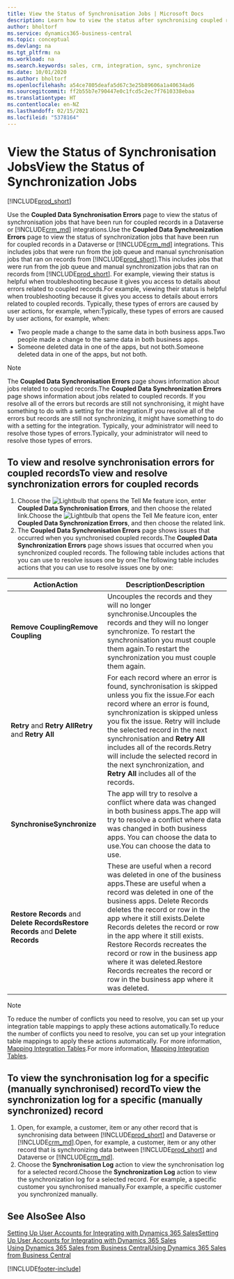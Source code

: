 ```yaml
---
title: View the Status of Synchronisation Jobs | Microsoft Docs
description: Learn how to view the status after synchronising coupled records.
author: bholtorf
ms.service: dynamics365-business-central
ms.topic: conceptual
ms.devlang: na
ms.tgt_pltfrm: na
ms.workload: na
ms.search.keywords: sales, crm, integration, sync, synchronize
ms.date: 10/01/2020
ms.author: bholtorf
ms.openlocfilehash: a54ce7805deafa5d67c3e25b89606a1a40634ad6
ms.sourcegitcommit: ff2b55b7e790447e0c1fcd5c2ec7f7610338ebaa
ms.translationtype: HT
ms.contentlocale: en-NZ
ms.lasthandoff: 02/15/2021
ms.locfileid: "5378164"
---
```

# <a name="view-the-status-of-synchronization-jobs"></a><span data-ttu-id="e8d67-103">View the Status of Synchronisation Jobs</span><span class="sxs-lookup"><span data-stu-id="e8d67-103">View the Status of Synchronization Jobs</span></span>
[!INCLUDE[prod_short](includes/cc_data_platform_banner.md)]

<span data-ttu-id="e8d67-104">Use the **Coupled Data Synchronisation Errors** page to view the status of synchronisation jobs that have been run for coupled records in a Dataverse or [!INCLUDE[crm_md](includes/crm_md.md)] integrations.</span><span class="sxs-lookup"><span data-stu-id="e8d67-104">Use the **Coupled Data Synchronization Errors** page to view the status of synchronization jobs that have been run for coupled records in a Dataverse or [!INCLUDE[crm_md](includes/crm_md.md)] integrations.</span></span> <span data-ttu-id="e8d67-105">This includes jobs that were run from the job queue and manual synchronisation jobs that ran on records from [!INCLUDE[prod_short](includes/prod_short.md)].</span><span class="sxs-lookup"><span data-stu-id="e8d67-105">This includes jobs that were run from the job queue and manual synchronization jobs that ran on records from [!INCLUDE[prod_short](includes/prod_short.md)].</span></span> <span data-ttu-id="e8d67-106">For example, viewing their status is helpful when troubleshooting because it gives you access to details about errors related to coupled records.</span><span class="sxs-lookup"><span data-stu-id="e8d67-106">For example, viewing their status is helpful when troubleshooting because it gives you access to details about errors related to coupled records.</span></span> <span data-ttu-id="e8d67-107">Typically, these types of errors are caused by user actions, for example, when:</span><span class="sxs-lookup"><span data-stu-id="e8d67-107">Typically, these types of errors are caused by user actions, for example, when:</span></span>  

* <span data-ttu-id="e8d67-108">Two people made a change to the same data in both business apps.</span><span class="sxs-lookup"><span data-stu-id="e8d67-108">Two people made a change to the same data in both business apps.</span></span>
* <span data-ttu-id="e8d67-109">Someone deleted data in one of the apps, but not both.</span><span class="sxs-lookup"><span data-stu-id="e8d67-109">Someone deleted data in one of the apps, but not both.</span></span>

> [!Note]
> <span data-ttu-id="e8d67-110">The **Coupled Data Synchronisation Errors** page shows information about jobs related to coupled records.</span><span class="sxs-lookup"><span data-stu-id="e8d67-110">The **Coupled Data Synchronization Errors** page shows information about jobs related to coupled records.</span></span> <span data-ttu-id="e8d67-111">If you resolve all of the errors but records are still not synchronising, it might have something to do with a setting for the integration.</span><span class="sxs-lookup"><span data-stu-id="e8d67-111">If you resolve all of the errors but records are still not synchronizing, it might have something to do with a setting for the integration.</span></span> <span data-ttu-id="e8d67-112">Typically, your administrator will need to resolve those types of errors.</span><span class="sxs-lookup"><span data-stu-id="e8d67-112">Typically, your administrator will need to resolve those types of errors.</span></span>   

<!--

> [!VIDEO https://go.microsoft.com/fwlink/?linkid=2098171]

-->

## <a name="to-view-and-resolve-synchronization-errors-for-coupled-records"></a><span data-ttu-id="e8d67-113">To view and resolve synchronisation errors for coupled records</span><span class="sxs-lookup"><span data-stu-id="e8d67-113">To view and resolve synchronization errors for coupled records</span></span>
1. <span data-ttu-id="e8d67-114">Choose the ![Lightbulb that opens the Tell Me feature](media/ui-search/search_small.png "Tell me what you want to do") icon, enter **Coupled Data Synchronisation Errors**, and then choose the related link.</span><span class="sxs-lookup"><span data-stu-id="e8d67-114">Choose the ![Lightbulb that opens the Tell Me feature](media/ui-search/search_small.png "Tell me what you want to do") icon, enter **Coupled Data Synchronization Errors**, and then choose the related link.</span></span>
2. <span data-ttu-id="e8d67-115">The **Coupled Data Synchronisation Errors** page shows issues that occurred when you synchronised coupled records.</span><span class="sxs-lookup"><span data-stu-id="e8d67-115">The **Coupled Data Synchronization Errors** page shows issues that occurred when you synchronized coupled records.</span></span> <span data-ttu-id="e8d67-116">The following table includes actions that you can use to resolve issues one by one:</span><span class="sxs-lookup"><span data-stu-id="e8d67-116">The following table includes actions that you can use to resolve issues one by one:</span></span>

|<span data-ttu-id="e8d67-117">Action</span><span class="sxs-lookup"><span data-stu-id="e8d67-117">Action</span></span>|<span data-ttu-id="e8d67-118">Description</span><span class="sxs-lookup"><span data-stu-id="e8d67-118">Description</span></span>|
|----|----|
|<span data-ttu-id="e8d67-119">**Remove Coupling**</span><span class="sxs-lookup"><span data-stu-id="e8d67-119">**Remove Coupling**</span></span>|<span data-ttu-id="e8d67-120">Uncouples the records and they will no longer synchronise.</span><span class="sxs-lookup"><span data-stu-id="e8d67-120">Uncouples the records and they will no longer synchronize.</span></span> <span data-ttu-id="e8d67-121">To restart the synchronisation you must couple them again.</span><span class="sxs-lookup"><span data-stu-id="e8d67-121">To restart the synchronization you must couple them again.</span></span> |
|<span data-ttu-id="e8d67-122">**Retry** and **Retry All**</span><span class="sxs-lookup"><span data-stu-id="e8d67-122">**Retry** and **Retry All**</span></span>|<span data-ttu-id="e8d67-123">For each record where an error is found, synchronisation is skipped unless you fix the issue.</span><span class="sxs-lookup"><span data-stu-id="e8d67-123">For each record where an error is found, synchronization is skipped unless you fix the issue.</span></span> <span data-ttu-id="e8d67-124">Retry will include the selected record in the next synchronisation and **Retry All** includes all of the records.</span><span class="sxs-lookup"><span data-stu-id="e8d67-124">Retry will include the selected record in the next synchronization, and **Retry All** includes all of the records.</span></span>|
|<span data-ttu-id="e8d67-125">**Synchronise**</span><span class="sxs-lookup"><span data-stu-id="e8d67-125">**Synchronize**</span></span>|<span data-ttu-id="e8d67-126">The app will try to resolve a conflict where data was changed in both business apps.</span><span class="sxs-lookup"><span data-stu-id="e8d67-126">The app will try to resolve a conflict where data was changed in both business apps.</span></span> <span data-ttu-id="e8d67-127">You can choose the data to use.</span><span class="sxs-lookup"><span data-stu-id="e8d67-127">You can choose the data to use.</span></span>|
|<span data-ttu-id="e8d67-128">**Restore Records** and **Delete Records**</span><span class="sxs-lookup"><span data-stu-id="e8d67-128">**Restore Records** and **Delete Records**</span></span>|<span data-ttu-id="e8d67-129">These are useful when a record was deleted in one of the business apps.</span><span class="sxs-lookup"><span data-stu-id="e8d67-129">These are useful when a record was deleted in one of the business apps.</span></span> <span data-ttu-id="e8d67-130">Delete Records deletes the record or row in the app where it still exists.</span><span class="sxs-lookup"><span data-stu-id="e8d67-130">Delete Records deletes the record or row in the app where it still exists.</span></span> <span data-ttu-id="e8d67-131">Restore Records recreates the record or row in the business app where it was deleted.</span><span class="sxs-lookup"><span data-stu-id="e8d67-131">Restore Records recreates the record or row in the business app where it was deleted.</span></span>|

> [!NOTE]
> <span data-ttu-id="e8d67-132">To reduce the number of conflicts you need to resolve, you can set up your integration table mappings to apply these actions automatically.</span><span class="sxs-lookup"><span data-stu-id="e8d67-132">To reduce the number of conflicts you need to resolve, you can set up your integration table mappings to apply these actions automatically.</span></span> <span data-ttu-id="e8d67-133">For more information, [Mapping Integration Tables](admin-how-to-modify-table-mappings-for-synchronization.md#mapping-integration-tables).</span><span class="sxs-lookup"><span data-stu-id="e8d67-133">For more information, [Mapping Integration Tables](admin-how-to-modify-table-mappings-for-synchronization.md#mapping-integration-tables).</span></span>

## <a name="to-view-the-synchronization-log-for-a-specific-manually-synchronized-record"></a><span data-ttu-id="e8d67-134">To view the synchronisation log for a specific (manually synchronised) record</span><span class="sxs-lookup"><span data-stu-id="e8d67-134">To view the synchronization log for a specific (manually synchronized) record</span></span>
1. <span data-ttu-id="e8d67-135">Open, for example, a customer, item or any other record that is synchronising data between [!INCLUDE[prod_short](includes/prod_short.md)] and Dataverse or [!INCLUDE[crm_md](includes/crm_md.md)].</span><span class="sxs-lookup"><span data-stu-id="e8d67-135">Open, for example, a customer, item or any other record that is synchronizing data between [!INCLUDE[prod_short](includes/prod_short.md)] and Dataverse or [!INCLUDE[crm_md](includes/crm_md.md)].</span></span>
2. <span data-ttu-id="e8d67-136">Choose the **Synchronisation Log** action to view the synchronisation log for a selected record.</span><span class="sxs-lookup"><span data-stu-id="e8d67-136">Choose the **Synchronization Log** action to view the synchronization log for a selected record.</span></span> <span data-ttu-id="e8d67-137">For example, a specific customer you synchronised manually.</span><span class="sxs-lookup"><span data-stu-id="e8d67-137">For example, a specific customer you synchronized manually.</span></span>

## <a name="see-also"></a><span data-ttu-id="e8d67-138">See Also</span><span class="sxs-lookup"><span data-stu-id="e8d67-138">See Also</span></span>  
[<span data-ttu-id="e8d67-139">Setting Up User Accounts for Integrating with Dynamics 365 Sales</span><span class="sxs-lookup"><span data-stu-id="e8d67-139">Setting Up User Accounts for Integrating with Dynamics 365 Sales</span></span>](admin-setting-up-integration-with-dynamics-sales.md)  
[<span data-ttu-id="e8d67-140">Using Dynamics 365 Sales from Business Central</span><span class="sxs-lookup"><span data-stu-id="e8d67-140">Using Dynamics 365 Sales from Business Central</span></span>](marketing-integrate-dynamicscrm.md)


[!INCLUDE[footer-include](includes/footer-banner.md)]